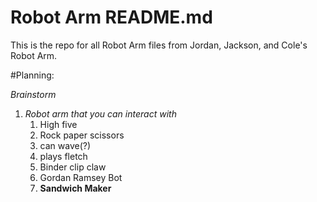 # Robot Arm README.md

This is the repo for all Robot Arm files from Jordan, Jackson, and Cole's Robot Arm.

#Planning: 

_Brainstorm_
1. *Robot arm that you can interact with*
   1. High five
   1. Rock paper scissors 
   1. can wave(?)
   1. plays fletch 
   1. Binder clip claw 
   1. Gordan Ramsey Bot 
   1. **Sandwich Maker** 
   
